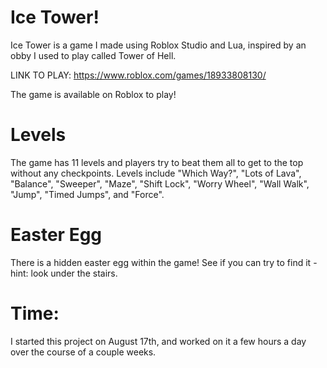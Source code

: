 # Ice Tower!

Ice Tower is a game I made using Roblox Studio and Lua, inspired by an obby I used to play called Tower of Hell. 

LINK TO PLAY: https://www.roblox.com/games/18933808130/

The game is available on Roblox to play!

# Levels
The game has 11 levels and players try to beat them all to get to the top without any checkpoints. 
Levels include "Which Way?", "Lots of Lava", "Balance", "Sweeper", "Maze", "Shift Lock", "Worry Wheel", "Wall Walk", "Jump", "Timed Jumps", and "Force".

# Easter Egg
There is a hidden easter egg within the game! See if you can try to find it - hint: look under the stairs.

# Time:
I started this project on August 17th, and worked on it a few hours a day over the course of a couple weeks.

